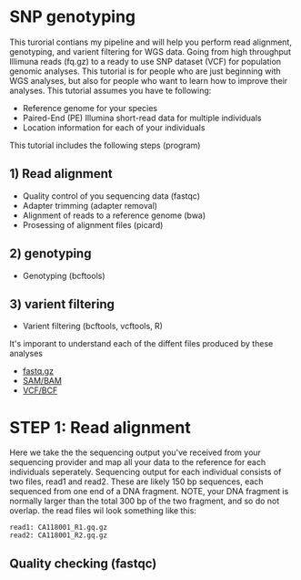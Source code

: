 # SNP genotyping
This turorial contians my pipeline and will help you perform read alignment, genotyping, and varient filtering for WGS data. Going from high throughput Illimuna reads (fq.gz) to a ready to use SNP dataset (VCF) for population genomic analyses. This tutorial is for people who are just beginning with WGS analyses, but also for people who want to learn how to improve their analyses.
This tutorial assumes you have te following:
* Reference genome for your species
* Paired-End (PE) Illumina short-read data for multiple individuals
* Location information for each of your individuals

This tutorial includes the following steps (program)
## 1) Read alignment
* Quality control of you sequencing data (fastqc)
* Adapter trimming (adapter removal)
* Alignment of reads to a reference genome (bwa)
* Prosessing of alignment files (picard)
## 2) genotyping
* Genotyping (bcftools)
## 3) varient filtering
* Varient filtering (bcftools, vcftools, R)

It's imporant to understand each of the diffent files produced by these analyses
* [fastq.gz](https://en.wikipedia.org/wiki/FASTQ_format)
* [SAM/BAM](https://en.wikipedia.org/wiki/SAM_(file_format))
* [VCF/BCF](https://en.wikipedia.org/wiki/Variant_Call_Format)

# STEP 1: Read alignment
Here we take the the sequencing output you've received from your sequencing provider and map all your data to the reference for each individuals seperately. Sequencing output for each individual consists of two files, read1 and read2. These are likely 150 bp sequences, each sequenced from one end of a DNA fragment. NOTE, your DNA fragment is normally larger than the total 300 bp of the two fragment, and so do not overlap. the read files wil look something like this:
```
read1: CA118001_R1.gq.gz
read2: CA118001_R2.gq.gz
```



## Quality checking (fastqc)